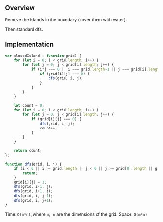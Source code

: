 ## Overview
Remove the islands in the boundary (cover them with water).

Then standard dfs. 

## Implementation
```js
var closedIsland = function(grid) {
    for (let i = 0; i < grid.length; i++) {
        for (let j = 0; j < grid[i].length; j++) {
            if (i*j === 0 || i === grid.length-1 || j === grid[i].length-1) {
                if (grid[i][j] === 0) {
                    dfs(grid, i, j); 
                }
            }
        }
    }
    
    let count = 0; 
    for (let i = 0; i < grid.length; i++) {
        for (let j = 0; j < grid[i].length; j++) {
            if (grid[i][j] === 0) {
                dfs(grid, i, j); 
                count++; 
            }
        }
    }
    
    return count; 
};

function dfs(grid, i, j) {
    if (i < 0 || i >= grid.length || j < 0 || j >= grid[0].length || grid[i][j] === 1) {
        return; 
    }
    grid[i][j] = 1; 
    dfs(grid, i-1, j); 
    dfs(grid, i+1, j); 
    dfs(grid, i, j-1); 
    dfs(grid, i, j+1); 
}
```

Time: `O(m*n)`, where `m, n` are the dimensions of the grid. 
Space: `O(m*n)`